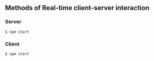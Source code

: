 ## Methods of Real-time client-server interaction

### Server

```
$ npm start
```

### Client

```
$ npm start
```
